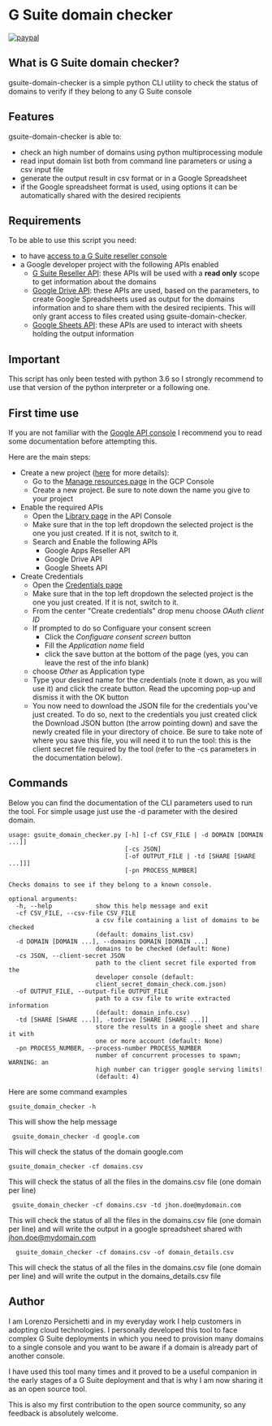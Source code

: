 # G Suite domain checker
[![paypal](https://www.paypalobjects.com/en_US/i/btn/btn_donateCC_LG.gif)](https://www.paypal.com/cgi-bin/webscr?cmd=_donations&business=DH7984HPJ8C4N&currency_code=EUR&source=url)

## What is G Suite domain checker?
gsuite-domain-checker is a simple python CLI utility to check the status of domains to verify if they belong to any G Suite console

## Features
gsuite-domain-checker is able to:
* check an high number of domains using python multiprocessing module
* read input domain list both from command line parameters or using a csv input file
* generate the output result in csv format or in a Google Spreadsheet
* if the Google spreadsheet format is used, using options it can be automatically shared with the desired recipients

## Requirements
To be able to use this script you need:
* to have [access to a G Suite reseller console](https://support.google.com/a/answer/142231?hl=en)
* a Google developer project with the following APIs enabled
  * [G Suite Reseller API](https://developers.google.com/admin-sdk/reseller/v1/get-start/getting-started): these APIs will be used with a __read only__ scope to get information about the domains
  * [Google Drive API](https://developers.google.com/drive/): these APIs are used, based on the parameters, to create Google Spreadsheets used as output for the domains information and to share them with the desired recipients. This will only grant access to files created using gsuite-domain-checker.
  * [Google Sheets API](https://developers.google.com/sheets/): these APIs are used to interact with sheets holding the output information

## Important
This script has only been tested with python 3.6 so I strongly recommend to use that version of the python interpreter or a following one.
  
## First time use
If you are not familiar with the [Google API console](https://console.developers.google.com/) I recommend you to read some documentation before attempting this.

Here are the main steps:
* Create a new project ([here](https://cloud.google.com/resource-manager/docs/creating-managing-projects?visit_id=636812630402595025-4052861048&rd=1) for more details):
  * Go to the [Manage resources page](https://console.cloud.google.com/cloud-resource-manager) in the GCP Console
  * Create a new project. Be sure to note down the name you give to your project 
* Enable the required APIs
  * Open the [Library page](https://console.developers.google.com/apis/library) in the API Console
  * Make sure that in the top left dropdown the selected project is the one you just created. If it is not, switch to it.
  * Search and Enable the following APIs
    * Google Apps Reseller API
    * Google Drive API
    * Google Sheets API
* Create Credentials
  * Open the [Credentials page](https://console.developers.google.com/apis/credentials)
  * Make sure that in the top left dropdown the selected project is the one you just created. If it is not, switch to it.
  * From the center "Create credentials" drop menu choose _OAuth client ID_
  * If prompted to do so Configuare your consent screen
    * Click the _Configuare consent screen_ button
    * Fill the _Application name_ field
    * click the save button at the bottom of the page (yes, you can leave the rest of the info blank)
  * choose _Other_ as Application type
  * Type your desired name for the credentials (note it down, as you will use it) and click the create button. Read the upcoming pop-up and dismiss it with the OK button
  * You now need to download the JSON file for the credentials you've just created.
  To do so, next to the credentials you just created click the Download JSON button (the arrow pointing down) and save the newly created file in your directory of choice.
  Be sure to take note of where you save this file, you will need it to run the tool: this is the client secret file required by the tool (refer to the -cs parameters in the documentation below).  

## Commands
Below you can find the documentation of the CLI parameters used to run the tool. For simple usage just use the -d parameter with the desired domain.

    usage: gsuite_domain_checker.py [-h] [-cf CSV_FILE | -d DOMAIN [DOMAIN ...]]
                                    [-cs JSON]
                                    [-of OUTPUT_FILE | -td [SHARE [SHARE ...]]]
                                    [-pn PROCESS_NUMBER]
    
    Checks domains to see if they belong to a known console.
    
    optional arguments:
      -h, --help            show this help message and exit
      -cf CSV_FILE, --csv-file CSV_FILE
                            a csv file containing a list of domains to be checked
                            (default: domains_list.csv)
      -d DOMAIN [DOMAIN ...], --domains DOMAIN [DOMAIN ...]
                            domains to be checked (default: None)
      -cs JSON, --client-secret JSON
                            path to the client secret file exported from the
                            developer console (default:
                            client_secret_domain_check.com.json)
      -of OUTPUT_FILE, --output-file OUTPUT_FILE
                            path to a csv file to write extracted information
                            (default: domain_info.csv)
      -td [SHARE [SHARE ...]], -todrive [SHARE [SHARE ...]]
                            store the results in a google sheet and share it with
                            one or more account (default: None)
      -pn PROCESS_NUMBER, --process-number PROCESS_NUMBER
                            number of concurrent processes to spawn; WARNING: an
                            high number can trigger google serving limits!
                            (default: 4)

Here are some command examples
    
    gsuite_domain_checker -h
 This will show the help message
 
     gsuite_domain_checker -d google.com
 This will check the status of the domain google.com

    gsuite_domain_checker -cf domains.csv
 This will check the status of all the files in the domains.csv file (one domain per line)
 
     gsuite_domain_checker -cf domains.csv -td jhon.doe@mydomain.com
 This will check the status of all the files in the domains.csv file (one domain per line) and will write the output in a google spreadsheet shared with jhon.doe@mydomain.com
 
      gsuite_domain_checker -cf domains.csv -of domain_details.csv
 This will check the status of all the files in the domains.csv file (one domain per line) and will write the output in the domains_details.csv file

## Author
I am Lorenzo Persichetti and in my everyday work I help customers in adopting cloud technologies.
I personally developed this tool to face complex G Suite deployments in which you need to provision many domains to a single console and you want to be aware if a domain is already part of another console.

I have used this tool many times and it proved to be a useful companion in the early stages of a G Suite deployment and that is why I am now sharing it as an open source tool.

This is also my first contribution to the open source community, so any feedback is absolutely welcome.
